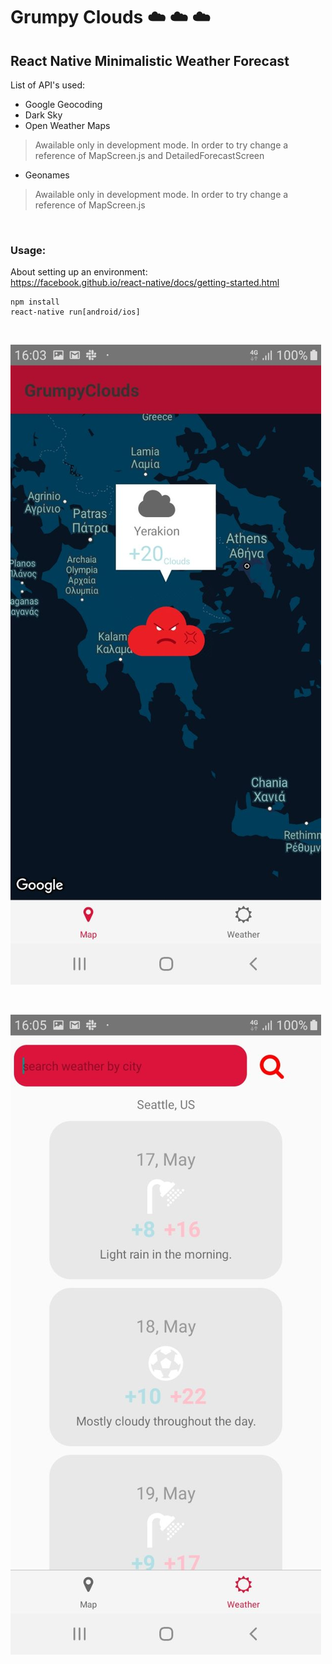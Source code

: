 # Grumpy Clouds ☁️ ☁️ ☁️
## React Native Minimalistic Weather Forecast
List of API's used:
- Google Geocoding
- Dark Sky
- Open Weather Maps

> Awailable only in development mode. In order to try change a reference of MapScreen.js and DetailedForecastScreen

- Geonames

> Awailable only in development mode. In order to try change a reference of MapScreen.js

<br>

### Usage:
About setting up an environment: <br> https://facebook.github.io/react-native/docs/getting-started.html
```
npm install
react-native run[android/ios]
```
<br>

![Alt text](./screenshots/1.jpg)

<br>

![Alt text](./screenshots/2.jpg)

